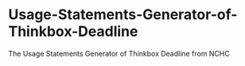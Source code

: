 # Usage-Statements-Generator-of-Thinkbox-Deadline
The Usage Statements Generator of Thinkbox Deadline from NCHC
